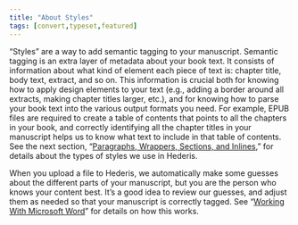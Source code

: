 ```yaml
---
title: "About Styles"
tags: [convert,typeset,featured]
---
```

 
<html><body><section data-type="chapter" class="hsecchapter" data-hederis-type="hsecchapter" id="semantic-tagging" data-pi-attrs="id: semantic-tagging; data-tags: convert,typeset,featured;" role="doc-chapter" data-tags="convert,typeset,featured" data-author-name=" " data-book-title=" " title="About Styles"><p class="hblkp" data-hederis-type="hblkp" id="psywInhqP">&#8220;Styles&#8221; are a way to add semantic tagging to your manuscript. Semantic tagging is an extra layer of metadata about your book text. It consists of information about what kind of element each piece of text is: chapter title, body text, extract, and so on. This information is crucial both for knowing how to apply design elements to your text (e.g., adding a border around all extracts, making chapter titles larger, etc.), and for knowing how to parse your book text into the various output formats you need. For example, EPUB files are required to create a table of contents that points to all the chapters in your book, and correctly identifying all the chapter titles in your manuscript helps us to know what text to include in that table of contents. See the next section, &#8220;<a href="{% link _docs/paragraphs-wrappers-and-sections.md %}" class="hspana" data-hederis-type="hspana" id="pYSKkaMsV">Paragraphs, Wrappers, Sections, and Inlines</a>,&#8221; for details about the types of styles we use in Hederis.</p><p class="hblkp" data-hederis-type="hblkp" id="p1FuJtGIe">When you upload a file to Hederis, we automatically make some guesses about the different parts of your manuscript, but you are the person who knows your content best. It&#8217;s a good idea to review our guesses, and adjust them as needed so that your manuscript is correctly tagged. See &#8220;<a href="{% link _docs/fine-tune-styles.md %}" class="hspana" data-hederis-type="hspana" id="pZ3ut2nZG">Working With Microsoft Word</a>&#8221; for details on how this works.</p></section></body></html>
